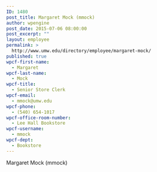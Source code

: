 ```yaml
---
ID: 1480
post_title: Margaret Mock (mmock)
author: wpengine
post_date: 2015-07-06 08:00:00
post_excerpt: ""
layout: employee
permalink: >
  http://www.umw.edu/directory/employee/margaret-mock/
published: true
wpcf-first-name:
  - Margaret
wpcf-last-name:
  - Mock
wpcf-title:
  - Senior Store Clerk
wpcf-email:
  - mmock@umw.edu
wpcf-phone:
  - (540) 654-1017
wpcf-office-room-number:
  - Lee Hall Bookstore
wpcf-username:
  - mmock
wpcf-dept:
  - Bookstore
---
```

Margaret Mock (mmock)